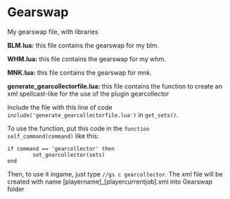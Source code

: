 Gearswap
========

My gearswap file, with libraries

**BLM.lua:** this file contains the gearswap for my blm.

**WHM.lua:** this file contains the gearswap for my whm.

**MNK.lua:** this file contains the gearswap for mnk.

**generate_gearcollectorfile.lua:** this file contains the function to create an xml spellcast-like for the use of the plugin gearcollector

Include the file with this line of code `include('generate_gearcollectorfile.lua')` in `get_sets()`.

To use the function, put this code in the <code>function self_command(command)</code> like this:
```
if command == 'gearcollector' then
        set_gearcollector(sets)
end
```
Then, to use it ingame, just type `//gs c gearcollector`.
The xml file will be created with name [playername]_[playercurrentjob].xml into Gearswap folder
